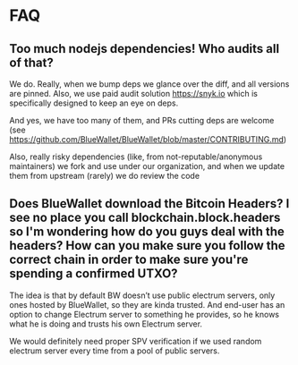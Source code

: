 # FAQ

## Too much nodejs dependencies! Who audits all of that?

We do. Really, when we bump deps we glance over the diff, and all versions are 
pinned. Also, we use paid audit solution https://snyk.io which is specifically 
designed to keep an eye on deps.

And yes, we have too many of them, and PRs cutting deps are welcome 
(see https://github.com/BlueWallet/BlueWallet/blob/master/CONTRIBUTING.md)

Also, really risky dependencies (like, from not-reputable/anonymous maintainers)
we fork and use under our organization, and when we update them from upstream (rarely)
we do review the code

## Does BlueWallet download the Bitcoin Headers? I see no place you call blockchain.block.headers so I'm wondering how do you guys deal with the headers? How can you make sure you follow the correct chain in order to make sure you're spending a confirmed UTXO?

The idea is that by default BW doesn’t use public electrum servers, only
ones hosted by BlueWallet, so they are kinda trusted. And end-user has an
option to change Electrum server to something he provides, so he knows what
he is doing and trusts his own Electrum server.

We would definitely need proper SPV verification if we used random
electrum server every time from a pool of public servers.
